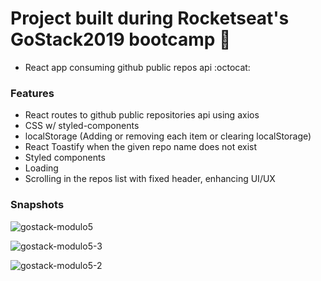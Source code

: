 # Project built during Rocketseat's GoStack2019 bootcamp :rocket:
- React app consuming github public repos api :octocat:

### Features
- React routes to github public repositories api using axios
- CSS w/ styled-components 
- localStorage (Adding or removing each item or clearing localStorage)
- React Toastify when the given repo name does not exist
- Styled components
- Loading 
- Scrolling in the repos list with fixed header, enhancing UI/UX 

### Snapshots 
![gostack-modulo5](https://user-images.githubusercontent.com/44209758/64926930-12d06380-d7da-11e9-8663-22ed711e2a34.png)

![gostack-modulo5-3](https://user-images.githubusercontent.com/44209758/64926977-bde11d00-d7da-11e9-8317-0b8d2ef53459.png)

![gostack-modulo5-2](https://user-images.githubusercontent.com/44209758/64926940-4d3a0080-d7da-11e9-8f13-1ae438c2b1cd.png)

